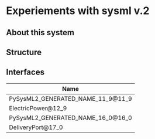 # Experiements with sysml v.2
## About this system
## Structure
## Interfaces
| Name |
|------|
| PySysML2_GENERATED_NAME_11_9@11_9 |
| ElectricPower@12_9 |
| PySysML2_GENERATED_NAME_16_0@16_0 |
| DeliveryPort@17_0 |
